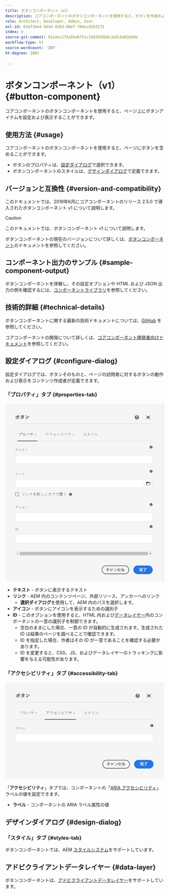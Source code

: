 ```yaml
---
title: ボタンコンポーネント（v1）
description: コアコンポーネントのボタンコンポーネントを使用すると、ボタンを作成および表示することができます。
role: Architect, Developer, Admin, User
exl-id: 63af16e4-dd4d-426d-88ef-769ecd1b3175
index: n
source-git-commit: 92a3ec273a5be6751c1503835b9c2e5cbd61bb9e
workflow-type: ht
source-wordcount: '397'
ht-degree: 100%

---
```



# ボタンコンポーネント（v1） {#button-component}

コアコンポーネントのボタンコンポーネントを使用すると、ページ上にボタンアイテムを設定および表示することができます。

## 使用方法 {#usage}

コアコンポーネントのボタンコンポーネントを使用すると、ページにボタンを含めることができます。

* ボタンのプロパティは、[設定ダイアログ](#configure-dialog)で選択できます。
* ボタンコンポーネントのスタイルは、[デザインダイアログ](#design-dialog)で定義できます。

## バージョンと互換性 {#version-and-compatibility}

このドキュメントでは、2019年6月にコアコンポーネントのリリース 2.5.0 で導入されたボタンコンポーネント v1 について説明します。

>[!CAUTION]
>
>このドキュメントでは、ボタンコンポーネント v1 について説明します。
>
>ボタンコンポーネントの現在のバージョンについて詳しくは、[ボタンコンポーネント](/help/components/button.md)のドキュメントを参照してください。

## コンポーネント出力のサンプル {#sample-component-output}

ボタンコンポーネントを体験し、その設定オプションや HTML および JSON 出力の例を確認するには、[コンポーネントライブラリ](https://adobe.com/go/aem_cmp_library_button)を参照してください。

## 技術的詳細 {#technical-details}

ボタンコンポーネントに関する最新の技術ドキュメントについては、[GitHub](https://adobe.com/go/aem_cmp_tech_button_v1) を参照してください。

コアコンポーネントの開発について詳しくは、[コアコンポーネント開発者向けドキュメント](/help/developing/overview.md)を参照してください。

## 設定ダイアログ {#configure-dialog}

設定ダイアログでは、ボタンそのものと、ページの訪問者に対するボタンの動作および表示をコンテンツ作成者が定義できます。

### 「プロパティ」タブ {#properties-tab}

![ボタンコンポーネントの編集ダイアログの「プロパティ」タブ](/help/assets/button-edit-properties.png)

* **テキスト** - ボタンに表示するテキスト
* **リンク** - AEM 内のコンテンツページ、外部リソース、アンカーへのリンク
   * **選択ダイアログ**&#x200B;を使用して、AEM 内のパスを選択します。
* **アイコン** - ボタンにアイコンを表示するための識別子
* **ID** - このオプションを使用すると、HTML 内および[データレイヤー](/help/developing/data-layer/overview.md)内のコンポーネントの一意の識別子を制御できます。
   * 空白のままにした場合、一意の ID が自動的に生成されます。生成された ID は結果のページを調べることで確認できます。
   * ID を指定した場合、作者はその ID が一意であることを確認する必要があります。
   * ID を変更すると、CSS、JS、およびデータレイヤーのトラッキングに影響を与える可能性があります。

### 「アクセシビリティ」タブ {#accessibility-tab}

![ボタンコンポーネントの編集ダイアログの「アクセシビリティ」タブ](/help/assets/button-edit-accessibility.png)

「**アクセシビリティ**」タブでは、コンポーネントの「[ARIA アクセシビリティ](https://www.w3.org/WAI/standards-guidelines/aria/)」ラベルの値を設定できます。

* **ラベル** - コンポーネントの ARIA ラベル属性の値

## デザインダイアログ {#design-dialog}

### 「スタイル」タブ {#styles-tab}

ボタンコンポーネントでは、AEM [スタイルシステム](/help/get-started/authoring.md#component-styling)をサポートしています。

## アドビクライアントデータレイヤー {#data-layer}

ボタンコンポーネントは、[アドビクライアントデータレイヤー](/help/developing/data-layer/overview.md)をサポートしています。
